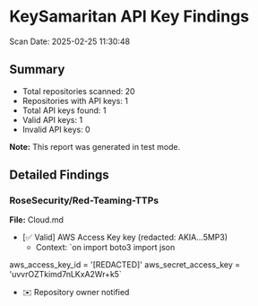 # KeySamaritan API Key Findings

Scan Date: 2025-02-25 11:30:48

## Summary

- Total repositories scanned: 20
- Repositories with API keys: 1
- Total API keys found: 1
- Valid API keys: 1
- Invalid API keys: 0

**Note:** This report was generated in test mode.

## Detailed Findings

### RoseSecurity/Red-Teaming-TTPs

**File:** Cloud.md

- [✅ Valid] AWS Access Key key (redacted: AKIA...5MP3)
  - Context: `on
import boto3
import json

aws_access_key_id = '[REDACTED]'
aws_secret_access_key = 'uvvrOZTkimd7nLKxA2Wr+k5`
  - ✉️ Repository owner notified

